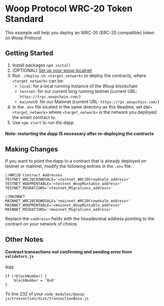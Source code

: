 # Woop Protocol WRC-20 Token Standard

This example will help you deploy an WRC-20 (ERC-20 compatible) token on Woop Protocol.

## Getting Started

1. Install packages `npm install`
2. (OPTIONAL) [Set up your woop localnet](https://docs.wikiwoop.com/onboarding-wiki/interns-onboarding-guide/onboarding-overview/setting-up-the-go-environment)
3. Run `./deploy.sh <target_network>` to deploy the contracts, where `<target_network>` can be:
    - `local`: for a local running instance of the Woop blockchain
    - `testnet`: for our current long running testnet (current URL: `https://trpc.woopchain.com/`)
    - `mainnet0`: for our Mainnet (current URL: `https://rpc.woopchain.com/`)
4. In the `.env` file located in the same directory as this Readme, set `ENV=<target_network>` where `<target_network>` is the network you deployed the smart contract to.
5. Use `npm start` to run the dapp

#### Note: restarting the dapp IS necessary after re-deploying the contracts

## Making Changes

If you want to point the dapp to a contract that is already deployed on testnet or mainnet, modify the following entries in the `.env` file:
```
//WRC20 Contract Addresses
TESTNET_WRC20CROWDSALE='<testnet_WRC20Crowdsale_address>'
TESTNET_WOOPMINTABLE='<testnet_WoopMintable_address>'
TESTNET_MIGRATIONS='<testnet_Migrations_address>'

//MAINNET
MAINNET_WRC20CROWDSALE='<mainnet_WRC20Crowdsale_address>'
MAINNET_WOOPMINTABLE='<mainnet_WoopMintable_address>'
MAINNET_MIGRATIONS='<mainnet_Migrations_address>'
```
Replace the `<address>` fields with the hexadecimal address pointing to the contract on your network of choice.


## Other Notes

#### Contract transactions not confirming and sending error from `validators.js`

Add
```
if (!blockNumber) {
    blockNumber = '0x0'
}
```
To line 232 of your `node_modules/@woop-js/transaction/dist/transactionBase.js`
